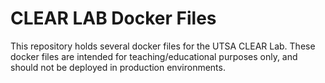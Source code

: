 # CLEAR LAB Docker Files

This repository holds several docker files for the UTSA CLEAR Lab.
These docker files are intended for teaching/educational purposes only, and should not be deployed in production environments.
